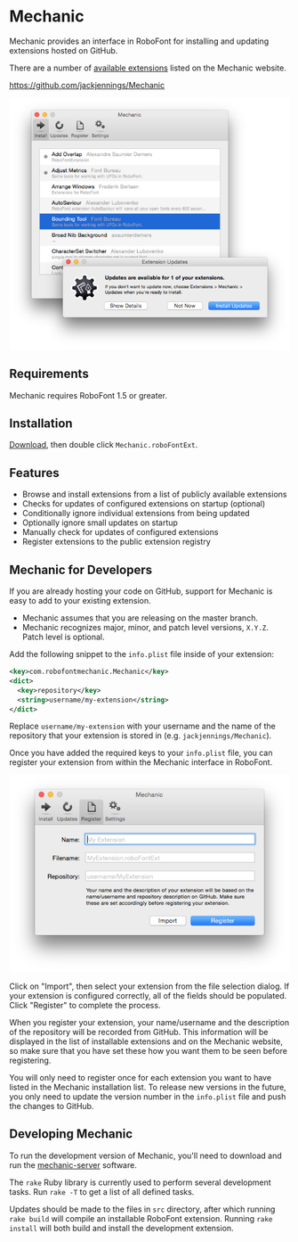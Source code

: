 Mechanic
========

Mechanic provides an interface in RoboFont for installing and updating extensions hosted on GitHub.

There are a number of [available extensions](http://robofontmechanic.com) listed on the Mechanic website.

https://github.com/jackjennings/Mechanic

![mechanic preview](screenshots/mechanic.png)

Requirements
------------

Mechanic requires RoboFont 1.5 or greater.

Installation
------------

[Download](archive/master.zip), then double click `Mechanic.roboFontExt`.

Features
--------

* Browse and install extensions from a list of publicly available extensions
* Checks for updates of configured extensions on startup (optional)
* Conditionally ignore individual extensions from being updated
* Optionally ignore small updates on startup
* Manually check for updates of configured extensions
* Register extensions to the public extension registry

Mechanic for Developers
-----------------------

If you are already hosting your code on GitHub, support for Mechanic is easy to add to your existing extension.

* Mechanic assumes that you are releasing on the master branch.
* Mechanic recognizes major, minor, and patch level versions, `X.Y.Z`. Patch level is optional.

Add the following snippet to the `info.plist` file inside of your extension:

```xml
<key>com.robofontmechanic.Mechanic</key>
<dict>
  <key>repository</key>
  <string>username/my-extension</string>
</dict>
```

Replace `username/my-extension` with your username and the name of the repository that your extension is stored in (e.g. `jackjennings/Mechanic`).

Once you have added the required keys to your `info.plist` file, you can register your extension from within the Mechanic interface in RoboFont.

![mechanic register tab](screenshots/register.png)

Click on "Import", then select your extension from the file selection dialog. If your extension is configured correctly, all of the fields should be populated. Click "Register" to complete the process.

When you register your extension, your name/username and the description of the repository will be recorded from GitHub. This information will be displayed in the list of installable extensions and on the Mechanic website, so make sure that you have set these how you want them to be seen before registering.

You will only need to register once for each extension you want to have listed in the Mechanic installation list. To release new versions in the future, you only need to update the version number in the `info.plist` file and push the changes to GitHub.

Developing Mechanic
-------------------

To run the development version of Mechanic, you'll need to download and run the [mechanic-server](https://github.com/jackjennings/mechanic-server) software.

The `rake` Ruby library is currently used to perform several development tasks. Run `rake -T` to get a list of all defined tasks.

Updates should be made to the files in `src` directory, after which running `rake build` will compile an installable RoboFont extension. Running `rake install` will both build and install the development extension.

